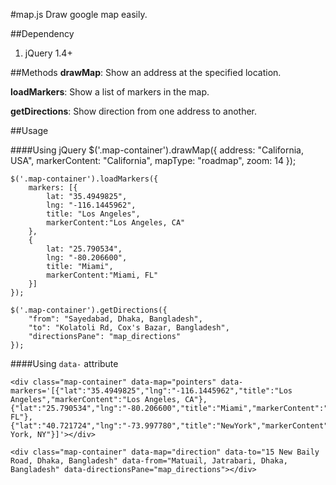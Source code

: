 #map.js
Draw google map easily.

##Dependency
1. jQuery 1.4+

##Methods
**drawMap**: Show an address at the specified location.

**loadMarkers**: Show a list of markers in the map.

**getDirections**: Show direction from one address to another.


##Usage

####Using jQuery
	$('.map-container').drawMap({
		address: "California, USA",
		markerContent: "California",
		mapType: "roadmap",
		zoom: 14
	});

	$('.map-container').loadMarkers({
		markers: [{
			lat: "35.4949825",
			lng: "-116.1445962",
			title: "Los Angeles",
			markerContent:"Los Angeles, CA"
		},
		{
			lat: "25.790534",
			lng: "-80.206600",
			title: "Miami",
			markerContent:"Miami, FL"
		}]
	});

	$('.map-container').getDirections({
		"from": "Sayedabad, Dhaka, Bangladesh",
		"to": "Kolatoli Rd, Cox's Bazar, Bangladesh",
		"directionsPane": "map_directions"
	});

####Using <code>data-</code> attribute
	<div class="map-container" data-map="location" data-address="Dhaka, Bangladesh" data-markerContent="Dhaka" data-mapType="roadmap" data-zoom="14" data-streetViewControl="true"></div>

	<div class="map-container" data-map="pointers" data-markers='[{"lat":"35.4949825","lng":"-116.1445962","title":"Los Angeles","markerContent":"Los Angeles, CA"},{"lat":"25.790534","lng":"-80.206600","title":"Miami","markerContent":"Miami, FL"},{"lat":"40.721724","lng":"-73.997780","title":"NewYork","markerContent":"New York, NY"}]'></div>

	<div class="map-container" data-map="direction" data-to="15 New Baily Road, Dhaka, Bangladesh" data-from="Matuail, Jatrabari, Dhaka, Bangladesh" data-directionsPane="map_directions"></div>
